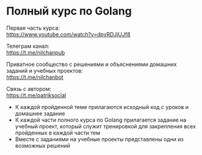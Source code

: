 # Полный курс по Golang

Первая часть курса:\
https://www.youtube.com/watch?v=dpvRDJjUJf8

Телеграм канал:\
https://t.me/nilchanpub

Приватное сообщество с решениями и объяснениями домашних заданий и учебных проектов:\
https://t.me/nilchanbot

Связь с автором:\
https://t.me/patriksocial

- К каждой пройденной теме прилагаются исходный код с уроков и домашнее задание
- К каждой части полного курса по Golang прилагается задание на учебный проект, который служит тренировкой для закрепления всех пройденных в каждой части тем
- Вместе с заданиями на учебные проекты представлены одни из возможных решений
